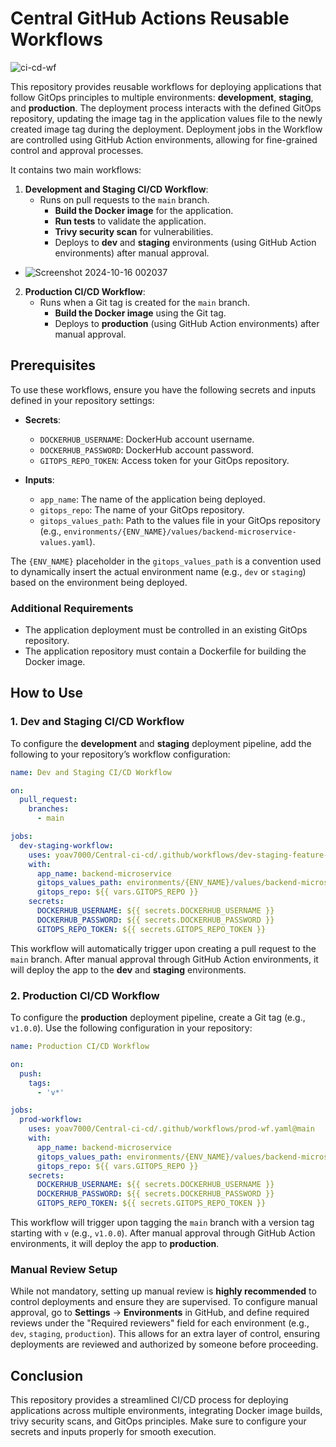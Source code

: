 
# Central GitHub Actions Reusable Workflows
![ci-cd-wf](https://miro.medium.com/v2/resize:fit:1400/1*jJTE__BrpO2H6fmWf5VSDQ.png)

This repository provides reusable workflows for deploying applications that follow GitOps principles to multiple environments: **development**, **staging**, and **production**. The deployment process interacts with the defined GitOps repository, updating the image tag in the application values file to the newly created image tag during the deployment. Deployment jobs in the Workflow are controlled using GitHub Action environments, allowing for fine-grained control and approval processes.

It contains two main workflows:

1. **Development and Staging CI/CD Workflow**:
   - Runs on pull requests to the `main` branch.
     - **Build the Docker image** for the application.
     - **Run tests** to validate the application.
     - **Trivy security scan** for vulnerabilities.
     - Deploys to **dev** and **staging** environments (using GitHub Action environments) after manual approval.
- ![Screenshot 2024-10-16 002037](https://github.com/user-attachments/assets/dabf2510-508a-474c-806e-9676c436caa1)

2. **Production CI/CD Workflow**:
   - Runs when a Git tag is created for the `main` branch.
     - **Build the Docker image** using the Git tag.
     - Deploys to **production** (using GitHub Action environments) after manual approval.

## Prerequisites

To use these workflows, ensure you have the following secrets and inputs defined in your repository settings:

- **Secrets**:
  - `DOCKERHUB_USERNAME`: DockerHub account username.
  - `DOCKERHUB_PASSWORD`: DockerHub account password.
  - `GITOPS_REPO_TOKEN`: Access token for your GitOps repository.

- **Inputs**:
  - `app_name`: The name of the application being deployed.
  - `gitops_repo`: The name of your GitOps repository.
  - `gitops_values_path`: Path to the values file in your GitOps repository (e.g., `environments/{ENV_NAME}/values/backend-microservice-values.yaml`).

The `{ENV_NAME}` placeholder in the `gitops_values_path` is a convention used to dynamically insert the actual environment name (e.g., `dev` or `staging`) based on the environment being deployed.
### Additional Requirements
   - The application deployment must be controlled in an existing GitOps repository.
   - The application repository must contain a Dockerfile for building the Docker image.

## How to Use

### 1. Dev and Staging CI/CD Workflow

To configure the **development** and **staging** deployment pipeline, add the following to your repository’s workflow configuration:

```yaml
name: Dev and Staging CI/CD Workflow

on:
  pull_request:
    branches:
      - main

jobs:
  dev-staging-workflow:
    uses: yoav7000/Central-ci-cd/.github/workflows/dev-staging-feature-branch-wf.yaml@main
    with:
      app_name: backend-microservice
      gitops_values_path: environments/{ENV_NAME}/values/backend-microservice-values.yaml
      gitops_repo: ${{ vars.GITOPS_REPO }}
    secrets:
      DOCKERHUB_USERNAME: ${{ secrets.DOCKERHUB_USERNAME }}
      DOCKERHUB_PASSWORD: ${{ secrets.DOCKERHUB_PASSWORD }}
      GITOPS_REPO_TOKEN: ${{ secrets.GITOPS_REPO_TOKEN }}
```

This workflow will automatically trigger upon creating a pull request to the `main` branch. After manual approval through GitHub Action environments, it will deploy the app to the **dev** and **staging** environments.

### 2. Production CI/CD Workflow

To configure the **production** deployment pipeline, create a Git tag (e.g., `v1.0.0`). Use the following configuration in your repository:

```yaml
name: Production CI/CD Workflow

on:
  push:
    tags:
      - 'v*'

jobs:
  prod-workflow:
    uses: yoav7000/Central-ci-cd/.github/workflows/prod-wf.yaml@main
    with:
      app_name: backend-microservice
      gitops_values_path: environments/{ENV_NAME}/values/backend-microservice-values.yaml
      gitops_repo: ${{ vars.GITOPS_REPO }}
    secrets:
      DOCKERHUB_USERNAME: ${{ secrets.DOCKERHUB_USERNAME }}
      DOCKERHUB_PASSWORD: ${{ secrets.DOCKERHUB_PASSWORD }}
      GITOPS_REPO_TOKEN: ${{ secrets.GITOPS_REPO_TOKEN }}
```

This workflow will trigger upon tagging the `main` branch with a version tag starting with `v` (e.g., `v1.0.0`). After manual approval through GitHub Action environments, it will deploy the app to **production**.

### Manual Review Setup

While not mandatory, setting up manual review is **highly recommended** to control deployments and ensure they are supervised. To configure manual approval, go to **Settings** -> **Environments** in GitHub, and define required reviews under the "Required reviewers" field for each environment (e.g., `dev`, `staging`, `production`). This allows for an extra layer of control, ensuring deployments are reviewed and authorized by someone before proceeding.

## Conclusion

This repository provides a streamlined CI/CD process for deploying applications across multiple environments, integrating Docker image builds, trivy security scans, and GitOps principles. Make sure to configure your secrets and inputs properly for smooth execution.
